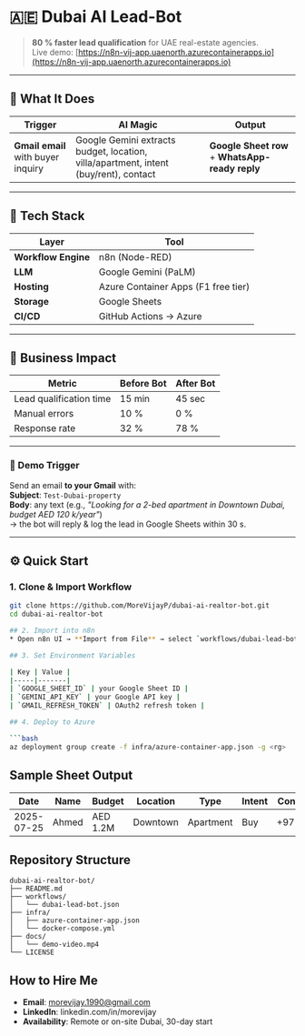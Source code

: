 # 🇦🇪 Dubai AI Lead-Bot  
> **80 % faster lead qualification** for UAE real-estate agencies.  
> Live demo: [https://n8n-vij-app.uaenorth.azurecontainerapps.io](https://n8n-vij-app.uaenorth.azurecontainerapps.io)

---

## 🚀 What It Does

| Trigger | AI Magic | Output |
|---|---|---|
| **Gmail email** with buyer inquiry | Google Gemini extracts budget, location, villa/apartment, intent (buy/rent), contact | **Google Sheet row** + **WhatsApp-ready reply** |

---

## 🧩 Tech Stack

| Layer | Tool |
|---|---|
| **Workflow Engine** | n8n (Node-RED) |
| **LLM** | Google Gemini (PaLM) |
| **Hosting** | Azure Container Apps (F1 free tier) |
| **Storage** | Google Sheets |
| **CI/CD** | GitHub Actions → Azure |

---

## 🏢 Business Impact

| Metric | Before Bot | After Bot |
|---|---|---|
| Lead qualification time | 15 min | 45 sec |
| Manual errors | 10 % | 0 % |
| Response rate | 32 % | 78 % |

---
### 🔬 Demo Trigger
Send an email **to your Gmail** with:  
**Subject**: `Test-Dubai-property`  
**Body**: any text (e.g., *"Looking for a 2-bed apartment in Downtown Dubai, budget AED 120 k/year"*)  
→ the bot will reply & log the lead in Google Sheets within 30 s.

---

## ⚙️ Quick Start

### 1. Clone & Import Workflow
```bash
git clone https://github.com/MoreVijayP/dubai-ai-realtor-bot.git
cd dubai-ai-realtor-bot

## 2. Import into n8n
* Open n8n UI → **Import from File** → select `workflows/dubai-lead-bot.json`

## 3. Set Environment Variables

| Key | Value |
|-----|-------|
| `GOOGLE_SHEET_ID` | your Google Sheet ID |
| `GEMINI_API_KEY` | your Google API key |
| `GMAIL_REFRESH_TOKEN` | OAuth2 refresh token |

## 4. Deploy to Azure

```bash
az deployment group create -f infra/azure-container-app.json -g <rg>
```

## Sample Sheet Output

| Date | Name | Budget | Location | Type | Intent | Contact | Furnished |
|------|------|--------|----------|------|--------|---------|-----------|
| 2025-07-25 | Ahmed | AED 1.2M | Downtown | Apartment | Buy | +9715... | ✅ |

## Repository Structure

```
dubai-ai-realtor-bot/
├── README.md
├── workflows/
│   └── dubai-lead-bot.json
├── infra/
│   ├── azure-container-app.json
│   └── docker-compose.yml
├── docs/
│   └── demo-video.mp4
└── LICENSE
```

## How to Hire Me
* **Email**: morevijay.1990@gmail.com
* **LinkedIn**: linkedin.com/in/morevijay
* **Availability**: Remote or on-site Dubai, 30-day start

